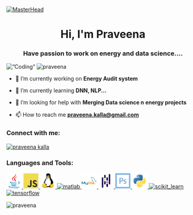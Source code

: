 [![MasterHead](https://thumbs.dreamstime.com/b/green-nature-banner-flower-water-drops-black-background-66151915.jpg)](https://praveena.io)
<h1 align="center">Hi, I'm Praveena</h1>
<h3 align="center">Have passion to work on energy and data science....</h3>
<img align=”right” alt=”Coding” width=”400” src="https://thumbs.dreamstime.com/z/smiling-girl-sitting-laptop-learning-coding-cute-web-design-vector-illustration-isolated-white-background-bunner-136584573.jpg”>

<p align="left"> <img src="https://komarev.com/ghpvc/?username=praveena&label=Profile%20views&color=0e75b6&style=flat" alt="praveena" /> </p>

- 🔭 I’m currently working on **Energy Audit system**

- 🌱 I’m currently learning **DNN, NLP...**

- 🤝 I’m looking for help with **Merging Data science n energy projects**

- 📫 How to reach me **praveena.kalla@gmail.com**

<h3 align="left">Connect with me:</h3>
<p align="left">
<a href="https://linkedin.com/in/praveena kalla" target="blank"><img align="center" src="https://raw.githubusercontent.com/rahuldkjain/github-profile-readme-generator/master/src/images/icons/Social/linked-in-alt.svg" alt="praveena kalla" height="30" width="40" /></a>
</p>

<h3 align="left">Languages and Tools:</h3>
<p align="left"> <a href="https://www.java.com" target="_blank" rel="noreferrer"> <img src="https://raw.githubusercontent.com/devicons/devicon/master/icons/java/java-original.svg" alt="java" width="40" height="40"/> </a> <a href="https://developer.mozilla.org/en-US/docs/Web/JavaScript" target="_blank" rel="noreferrer"> <img src="https://raw.githubusercontent.com/devicons/devicon/master/icons/javascript/javascript-original.svg" alt="javascript" width="40" height="40"/> </a> <a href="https://www.linux.org/" target="_blank" rel="noreferrer"> <img src="https://raw.githubusercontent.com/devicons/devicon/master/icons/linux/linux-original.svg" alt="linux" width="40" height="40"/> </a> <a href="https://www.mathworks.com/" target="_blank" rel="noreferrer"> <img src="https://upload.wikimedia.org/wikipedia/commons/2/21/Matlab_Logo.png" alt="matlab" width="40" height="40"/> </a> <a href="https://www.mysql.com/" target="_blank" rel="noreferrer"> <img src="https://raw.githubusercontent.com/devicons/devicon/master/icons/mysql/mysql-original-wordmark.svg" alt="mysql" width="40" height="40"/> </a> <a href="https://pandas.pydata.org/" target="_blank" rel="noreferrer"> <img src="https://raw.githubusercontent.com/devicons/devicon/2ae2a900d2f041da66e950e4d48052658d850630/icons/pandas/pandas-original.svg" alt="pandas" width="40" height="40"/> </a> <a href="https://www.photoshop.com/en" target="_blank" rel="noreferrer"> <img src="https://raw.githubusercontent.com/devicons/devicon/master/icons/photoshop/photoshop-line.svg" alt="photoshop" width="40" height="40"/> </a> <a href="https://www.python.org" target="_blank" rel="noreferrer"> <img src="https://raw.githubusercontent.com/devicons/devicon/master/icons/python/python-original.svg" alt="python" width="40" height="40"/> </a> <a href="https://scikit-learn.org/" target="_blank" rel="noreferrer"> <img src="https://upload.wikimedia.org/wikipedia/commons/0/05/Scikit_learn_logo_small.svg" alt="scikit_learn" width="40" height="40"/> </a> <a href="https://www.tensorflow.org" target="_blank" rel="noreferrer"> <img src="https://www.vectorlogo.zone/logos/tensorflow/tensorflow-icon.svg" alt="tensorflow" width="40" height="40"/> </a> </p>

<p><img align="center" src="https://github-readme-stats.vercel.app/api/top-langs?username=praveena&show_icons=true&locale=en&layout=compact" alt="praveena" /></p>

